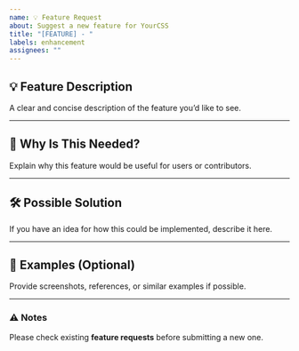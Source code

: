```yaml
---
name: 💡 Feature Request
about: Suggest a new feature for YourCSS
title: "[FEATURE] - "
labels: enhancement
assignees: ""
---
```


## 💡 Feature Description
A clear and concise description of the feature you’d like to see.

---

## 🤔 Why Is This Needed?
Explain why this feature would be useful for users or contributors.

---

## 🛠️ Possible Solution
If you have an idea for how this could be implemented, describe it here.

---

## 📸 Examples (Optional)
Provide screenshots, references, or similar examples if possible.

---

### ⚠️ Notes
Please check existing **feature requests** before submitting a new one.

